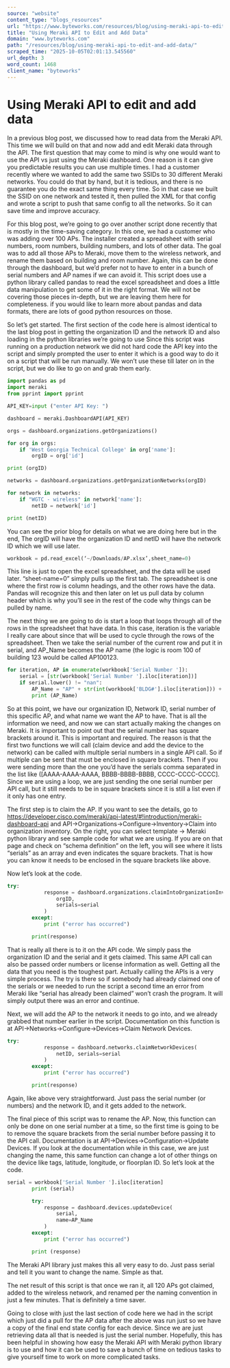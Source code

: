 ```yaml
---
source: "website"
content_type: "blogs_resources"
url: "https://www.byteworks.com/resources/blog/using-meraki-api-to-edit-and-add-data/"
title: "Using Meraki API to Edit and Add Data"
domain: "www.byteworks.com"
path: "/resources/blog/using-meraki-api-to-edit-and-add-data/"
scraped_time: "2025-10-05T02:01:13.545560"
url_depth: 3
word_count: 1468
client_name: "byteworks"
---
```


# Using Meraki API to edit and add data

In a previous blog post, we discussed how to read data from the Meraki API. This time we will build on that and now add and edit Meraki data through the API. The first question that may come to mind is why one would want to use the API vs just using the Meraki dashboard. One reason is it can give you predictable results you can use multiple times. I had a customer recently where we wanted to add the same two SSIDs to 30 different Meraki networks. You could do that by hand, but it is tedious, and there is no guarantee you do the exact same thing every time. So in that case we built the SSID on one network and tested it, then pulled the XML for that config and wrote a script to push that same config to all the networks. So it can save time and improve accuracy.

For this blog post, we’re going to go over another script done recently that is mostly in the time-saving category. In this one, we had a customer who was adding over 100 APs. The installer created a spreadsheet with serial numbers, room numbers, building numbers, and lots of other data. The goal was to add all those APs to Meraki, move them to the wireless network, and rename them based on building and room number. Again, this can be done through the dashboard, but we’d prefer not to have to enter in a bunch of serial numbers and AP names if we can avoid it. This script does use a python library called pandas to read the excel spreadsheet and does a little data manipulation to get some of it in the right format. We will not be covering those pieces in-depth, but we are leaving them here for completeness. if you would like to learn more about pandas and data formats, there are lots of good python resources on those.

So let’s get started. The first section of the code here is almost identical to the last blog post in getting the organization ID and the network ID and also loading in the python libraries we’re going to use Since this script was running on a production network we did not hard code the API key into the script and simply prompted the user to enter it which is a good way to do it on a script that will be run manually. We won’t use these till later on in the script, but we do like to go on and grab them early.

```python
import pandas as pd
import meraki
from pprint import pprint

API_KEY=input ("enter API Key: ")

dashboard = meraki.DashboardAPI(API_KEY)

orgs = dashboard.organizations.getOrganizations()

for org in orgs:
    if 'West Georgia Technical College' in org['name']:
        orgID = org['id']

print (orgID)

networks = dashboard.organizations.getOrganizationNetworks(orgID)

for network in networks:
    if "WGTC - wireless" in network['name']:
        netID = network['id']

print (netID)
```

You can see the prior blog for details on what we are doing here but in the end, The orgID will have the organization ID and netID will have the network ID which we will use later.

```python
workbook = pd.read_excel(‘~/Downloads/AP.xlsx’,sheet_name=0)
```

This line is just to open the excel spreadsheet, and the data will be used later. “sheet-name=0” simply pulls up the first tab. The spreadsheet is one where the first row is column headings, and the other rows have the data. Pandas will recognize this and then later on let us pull data by column header which is why you’ll see in the rest of the code why things can be pulled by name.

The next thing we are going to do is start a loop that loops through all of the rows in the spreadsheet that have data. In this case, iteration is the variable I really care about since that will be used to cycle through the rows of the spreadsheet. Then we take the serial number of the current row and put it in serial, and AP_Name becomes the AP name (the logic is room 100 of building 123 would be called AP100123.

```python
for iteration, AP in enumerate(workbook['Serial Number ']):
    serial = [str(workbook['Serial Number '].iloc[iteration])]
    if serial.lower() != "nan":
        AP_Name = "AP" + str(int(workbook['BLDG#'].iloc[iteration])) + str(workbook['Room#'].iloc[iteration])
        print (AP_Name)
```

So at this point, we have our organization ID, Network ID, serial number of this specific AP, and what name we want the AP to have. That is all the information we need, and now we can start actually making the changes on Meraki. It is important to point out that the serial number has square brackets around it. This is important and required. The reason is that the first two functions we will call (claim device and add the device to the network) can be called with multiple serial numbers in a single API call. So if multiple can be sent that must be enclosed in square brackets. Then if you were sending more than the one you’d have the serials comma separated in the list like ([AAAA-AAAA-AAAA, BBBB-BBBB-BBBB, CCCC-CCCC-CCCC]. Since we are using a loop, we are just sending the one serial number per API call, but it still needs to be in square brackets since it is still a list even if it only has one entry.

The first step is to claim the AP. If you want to see the details, go to https://developer.cisco.com/meraki/api-latest/#!introduction/meraki-dashboard-api and API->Organizations->Configure->Inventory->Claim into organization inventory. On the right, you can select template -> Meraki python library and see sample code for what we are using. If you are on that page and check on “schema definition” on the left, you will see where it lists “serials” as an array and even indicates the square brackets. That is how you can know it needs to be enclosed in the square brackets like above.

Now let’s look at the code.

```python
try:
            response = dashboard.organizations.claimIntoOrganizationInventory(
                orgID, 
                serials=serial
            )
        except:
            print ("error has occurred")

        print(response)
```

That is really all there is to it on the API code. We simply pass the organization ID and the serial and it gets claimed. This same API call can also be passed order numbers or license information as well. Getting all the data that you need is the toughest part. Actually calling the APIs is a very simple process. The try is there so if somebody had already claimed one of the serials or we needed to run the script a second time an error from Meraki like “serial has already been claimed” won’t crash the program. It will simply output there was an error and continue.

Next, we will add the AP to the network it needs to go into, and we already grabbed that number earlier in the script. Documentation on this function is at API->Networks->Configure->Devices->Claim Network Devices.

```python
try:
            response = dashboard.networks.claimNetworkDevices(
                netID, serials=serial
            )
        except:
            print ("error has occurred")

        print(response)
```

Again, like above very straightforward. Just pass the serial number (or numbers) and the network ID, and it gets added to the network.

The final piece of this script was to rename the AP. Now, this function can only be done on one serial number at a time, so the first time is going to be to remove the square brackets from the serial number before passing it to the API call. Documentation is at API->Devices->Configuration->Update Devices. If you look at the documentation while in this case, we are just changing the name, this same function can change a lot of other things on the device like tags, latitude, longitude, or floorplan ID. So let’s look at the code.

```python
serial = workbook['Serial Number '].iloc[iteration]
        print (serial)

        try:
            response = dashboard.devices.updateDevice(
                serial, 
                name=AP_Name
            )
        except:
            print ("error has occurred")

        print (response)
```

The Meraki API library just makes this all very easy to do. Just pass serial and tell it you want to change the name. Simple as that.

The net result of this script is that once we ran it, all 120 APs got claimed, added to the wireless network, and renamed per the naming convention in just a few minutes. That is definitely a time saver.

Going to close with just the last section of code here we had in the script which just did a pull for the AP data after the above was run just so we have a copy of the final end state config for each device. Since we are just retrieving data all that is needed is just the serial number. Hopefully, this has been helpful in showing how easy the Meraki API with Meraki python library is to use and how it can be used to save a bunch of time on tedious tasks to give yourself time to work on more complicated tasks.